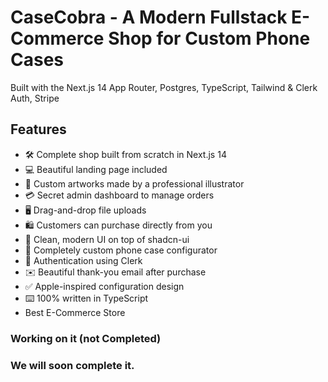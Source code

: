 # CaseCobra - A Modern Fullstack E-Commerce Shop for Custom Phone Cases

Built with the Next.js 14 App Router, Postgres, TypeScript, Tailwind & Clerk Auth, Stripe

## Features

- 🛠️ Complete shop built from scratch in Next.js 14
- 💻 Beautiful landing page included
- 🎨 Custom artworks made by a professional illustrator
- 💳 Secret admin dashboard to manage orders
- 🖥️ Drag-and-drop file uploads
- 🛍️ Customers can purchase directly from you
- 🌟 Clean, modern UI on top of shadcn-ui
- 🛒 Completely custom phone case configurator
- 🔑 Authentication using Clerk
- ✉️ Beautiful thank-you email after purchase
- ✅ Apple-inspired configuration design
- ⌨️ 100% written in TypeScript
- Best E-Commerce Store

### Working on it (not Completed)

### We will soon complete it.
